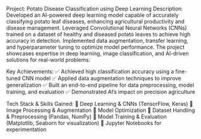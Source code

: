Project: Potato Disease Classification using Deep Learning
Description:
Developed an AI-powered deep learning model capable of accurately classifying potato leaf diseases, enhancing agricultural productivity and disease management. 
Leveraged Convolutional Neural Networks (CNNs) trained on a dataset of healthy and diseased potato leaves to achieve high accuracy in detection. 
Implemented data augmentation, transfer learning, and hyperparameter tuning to optimize model performance. 
The project showcases expertise in deep learning, image classification, and AI-driven solutions for real-world problems.

Key Achievements:
✅ Achieved high classification accuracy using a fine-tuned CNN model
✅ Applied data augmentation techniques to improve generalization
✅ Built an end-to-end pipeline for data preprocessing, model training, and evaluation
✅ Demonstrated AI’s impact on precision agriculture

Tech Stack & Skills Gained:
🔹 Deep Learning & CNNs (TensorFlow, Keras)
🔹 Image Processing & Augmentation 
🔹  Model Optimization
🔹 Dataset Handling & Preprocessing (Pandas, NumPy)
🔹 Model Training & Evaluation (Matplotlib, Seaborn for visualization)
🔹 Jupyter Notebooks for experimentation
